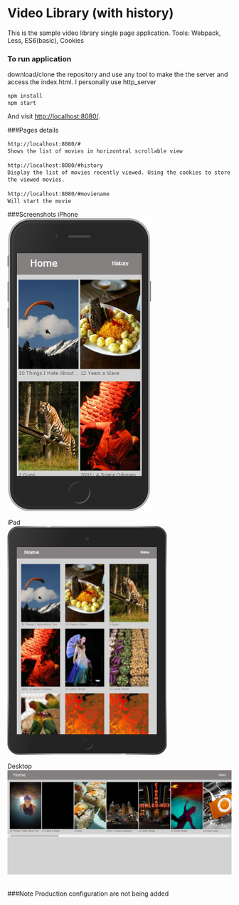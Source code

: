# Video Library (with history)

This is the sample video library single page application.
Tools: Webpack, Less, ES6(basic), Cookies

### To run application

download/clone the repository and use any tool to make the the server and access the index.html. I personally use http_server

```
npm install
npm start
```
And visit <http://localhost:8080/>.

###Pages details
```
http://localhost:8080/#
Shows the list of movies in horizontral scrollable view

http://localhost:8080/#history
Display the list of movies recently viewed. Using the cookies to store the viewed movies.

http://localhost:8080/#moviename
Will start the movie 
```
###Screenshots
iPhone<br />
![Alt iPhone](/screenshots/iPhone%206.png?raw=true "iPhone")<br />

iPad<br />
![Alt iPad](/screenshots/iPad.png?raw=true "iPad")<br />

Desktop<br />
![Alt Desktop](/screenshots/desktop.png?raw=true "Desktop")<br /><br />

###Note
Production configuration are not being added
